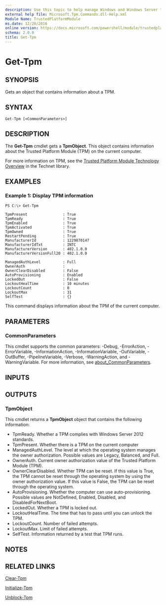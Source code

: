 ```yaml
---
description: Use this topic to help manage Windows and Windows Server technologies with Windows PowerShell.
external help file: Microsoft.Tpm.Commands.dll-Help.xml
Module Name: TrustedPlatformModule
ms.date: 12/20/2016
online version: https://docs.microsoft.com/powershell/module/trustedplatformmodule/get-tpm?view=windowsserver2022-ps&wt.mc_id=ps-gethelp
schema: 2.0.0
title: Get-Tpm
---
```


# Get-Tpm

## SYNOPSIS
Gets an object that contains information about a TPM.

## SYNTAX

```
Get-Tpm [<CommonParameters>]
```

## DESCRIPTION
The **Get-Tpm** cmdlet gets a **TpmObject**.
This object contains information about the Trusted Platform Module (TPM) on the current computer.

For more information on TPM, see the [Trusted Platform Module Technology Overview](https://technet.microsoft.com/en-us/library/jj131725.aspx) in the Technet library.

## EXAMPLES

### Example 1: Display TPM information
```
PS C:\> Get-Tpm
```
```output
TpmPresent                : True
TpmReady                  : True
TpmEnabled                : True
TpmActivated              : True
TpmOwned                  : True
RestartPending            : True
ManufacturerId            : 1229870147
ManufacturerIdTxt         : INTC
ManufacturerVersion       : 402.1.0.0
ManufacturerVersionFull20 : 402.1.0.0

ManagedAuthLevel          : Full
OwnerAuth                 :
OwnerClearDisabled        : False
AutoProvisioning          : Enabled
LockedOut                 : False
LockoutHealTime           : 10 minutes
LockoutCount              : 0
LockoutMax                : 31
SelfTest                  : {}
```

This command displays information about the TPM of the current computer.

## PARAMETERS

### CommonParameters
This cmdlet supports the common parameters: -Debug, -ErrorAction, -ErrorVariable, -InformationAction, -InformationVariable, -OutVariable, -OutBuffer, -PipelineVariable, -Verbose, -WarningAction, and -WarningVariable. For more information, see [about_CommonParameters](https://go.microsoft.com/fwlink/?LinkID=113216).

## INPUTS

## OUTPUTS

### TpmObject
This cmdlet returns a **TpmObject** object that contains the following information:

- TpmReady. Whether a TPM complies with Windows Server 2012 standards.
- TpmPresent. Whether there is a TPM on the current computer
- ManagedAuthLevel. The level at which the operating system manages the owner authorization. Possible values are Legacy, Balanced, and Full.
- OwnerAuth. Current owner authorization value of the Trusted Platform Module (TPM).
- OwnerClearDisabled. Whether TPM can be reset. If this value is True, the TPM cannot be reset through the operating system by using the owner authorization value. If this value is False, the TPM can be reset through the operating system. 
- AutoProvisioning. Whether the computer can use auto-provisioning. Possible values are NotDefined, Enabled, Disabled, and DisabledForNextBoot.
- LockedOut. Whether a TPM is locked out.
- LockoutHealTime. The time that has to pass until you can unlock the TPM.
- LockoutCount. Number of failed attempts.
- LockoutMax. Limit of failed attempts.
- SelfTest. Information returned by a test that TPM runs.

## NOTES

## RELATED LINKS

[Clear-Tpm](./Clear-Tpm.md)

[Initialize-Tpm](./Initialize-Tpm.md)

[Unblock-Tpm](./Unblock-Tpm.md)

